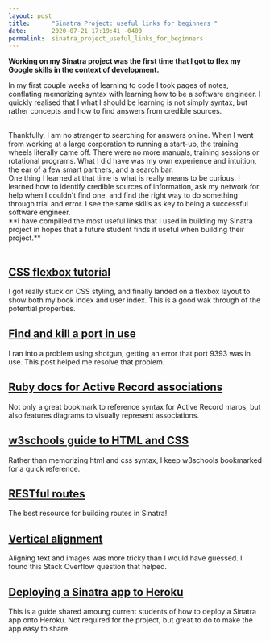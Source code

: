 ```yaml
---
layout: post
title:      "Sinatra Project: useful links for beginners "
date:       2020-07-21 17:19:41 -0400
permalink:  sinatra_project_useful_links_for_beginners
---
```



**Working on my Sinatra project was the first time that I got to flex my Google skills in the context of development.** 
<br>


In my first couple weeks of learning to code I took pages of notes, conflating memorizing syntax with learning how to be a software engineer. I quickly realised that I what I should be learning is not simply syntax, but rather concepts and how to find answers from credible sources. 

<br>
Thankfully, I am no stranger to searching for answers online. When I went from working at a large corporation to running a start-up, the training wheels literally came off. There were no more manuals, training sessions or rotational programs. What I did have was my own experience and intuition, the ear of a few smart partners, and a search bar. 

<br>
One thing I learned at that time is what is really means to be curious. I learned how to identify credible sources of information, ask my network for help when I couldn't find one, and find the right way to do something through trial and error. I see the same skills as key to being a successful software engineer. 

<br>
**I have compilled the most useful links that I used in building my Sinatra project in hopes that a future student finds it useful when building their project.**
<br><br>



<h2> <a href="https://css-tricks.com/snippets/css/a-guide-to-flexbox/"> CSS flexbox tutorial </a> </h2>


I got really stuck on CSS styling, and finally landed on a flexbox layout to show both my book index and user index. This is a good wak through of the potential properties. 


<h2> <a href="https://medium.com/@virtual_khan/sinatra-and-shotgun-problems-with-port-9393-in-use-73735f353d26" > Find and kill a port in use  </a></h2>

I ran into a problem using shotgun, getting an error that port 9393 was in use. This post helped me resolve that problem.


<h2> <a href="https://guides.rubyonrails.org/association_basics.html"> Ruby docs for Active Record associations </a></h2>

Not only a great bookmark to reference syntax for Active Record maros, but also features diagrams to visually represent associations. 


<h2> <a href="https://www.w3schools.com/html/default.asp"> w3schools guide to HTML and CSS </a> </h2>

Rather than memorizing html and css syntax, I keep w3schools bookmarked for a quick reference. 


<h2> <a href="http://www.restular.com/"> RESTful routes  </a></h2>

The best resource for building routes in Sinatra! 


<h2> <a href="https://stackoverflow.com/questions/9249359/vertically-align-text-within-a-div"> Vertical alignment </a></h2>

Aligning text and images was more tricky than I would have guessed. I found this Stack Overflow question that helped.


<h2> <a href="https://medium.com/@christine_tran/deploying-sinatra-app-to-heroku-8c64f025db77"> Deploying a Sinatra app to Heroku </a></h2>

This is a guide shared amoung current students of how to deploy a Sinatra app onto Heroku. Not required for the project, but great to do to make the app easy to share.



